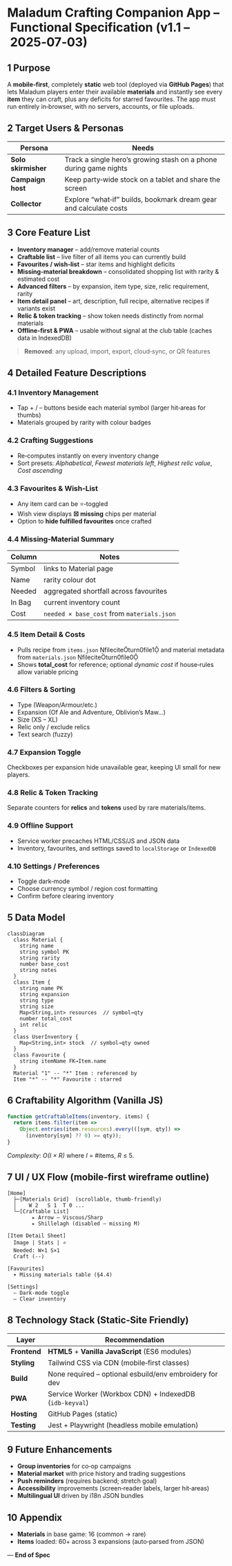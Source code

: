 # Maladum Crafting Companion App – Functional Specification (v1.1 – 2025‑07‑03)

## 1 Purpose

A **mobile‑first**, completely **static** web tool (deployed via **GitHub Pages**) that lets Maladum players enter their available **materials** and instantly see every **item** they can craft, plus any deficits for starred favourites. The app must run entirely in‑browser, with no servers, accounts, or file uploads.

## 2 Target Users & Personas

| Persona             | Needs                                                             |
| ------------------- | ----------------------------------------------------------------- |
| **Solo skirmisher** | Track a single hero’s growing stash on a phone during game nights |
| **Campaign host**   | Keep party‑wide stock on a tablet and share the screen            |
| **Collector**       | Explore “what‑if” builds, bookmark dream gear and calculate costs |

## 3 Core Feature List

* **Inventory manager** – add/remove material counts
* **Craftable list** – live filter of all items you can currently build
* **Favourites / wish‑list** – star items and highlight deficits
* **Missing‑material breakdown** – consolidated shopping list with rarity & estimated cost
* **Advanced filters** – by expansion, item type, size, relic requirement, rarity
* **Item detail panel** – art, description, full recipe, alternative recipes if variants exist
* **Relic & token tracking** – show token needs distinctly from normal materials
* **Offline‑first & PWA** – usable without signal at the club table (caches data in IndexedDB)

> **Removed**: any upload, import, export, cloud‑sync, or QR features

## 4 Detailed Feature Descriptions

### 4.1 Inventory Management

* Tap + / – buttons beside each material symbol (larger hit‑areas for thumbs)
* Materials grouped by rarity with colour badges

### 4.2 Crafting Suggestions

* Re‑computes instantly on every inventory change
* Sort presets: *Alphabetical*, *Fewest materials left*, *Highest relic value*, *Cost ascending*

### 4.3 Favourites & Wish‑List

* Any item card can be ⭐‑toggled
* Wish view displays **☒ missing** chips per material
* Option to **hide fulfilled favourites** once crafted

### 4.4 Missing‑Material Summary

| Column | Notes                                      |
| ------ | ------------------------------------------ |
| Symbol | links to Material page                     |
| Name   | rarity colour dot                          |
| Needed | aggregated shortfall across favourites     |
| In Bag | current inventory count                    |
| Cost   | `needed × base_cost` from `materials.json` |

### 4.5 Item Detail & Costs

* Pulls recipe from `items.json` fileciteturn0file1 and material metadata from `materials.json` fileciteturn0file0
* Shows **total\_cost** for reference; optional *dynamic cost* if house‑rules allow variable pricing

### 4.6 Filters & Sorting

* Type (Weapon/Armour/etc.)
* Expansion (Of Ale and Adventure, Oblivion’s Maw…)
* Size (XS – XL)
* Relic only / exclude relics
* Text search (fuzzy)

### 4.7 Expansion Toggle

Checkboxes per expansion hide unavailable gear, keeping UI small for new players.

### 4.8 Relic & Token Tracking

Separate counters for **relics** and **tokens** used by rare materials/items.

### 4.9 Offline Support

* Service worker precaches HTML/CSS/JS and JSON data
* Inventory, favourites, and settings saved to `localStorage` or `IndexedDB`

### 4.10 Settings / Preferences

* Toggle dark‑mode
* Choose currency symbol / region cost formatting
* Confirm before clearing inventory

## 5 Data Model

```mermaid
classDiagram
  class Material {
    string name
    string symbol PK
    string rarity
    number base_cost
    string notes
  }
  class Item {
    string name PK
    string expansion
    string type
    string size
    Map<String,int> resources  // symbol→qty
    number total_cost
    int relic
  }
  class UserInventory {
    Map<String,int> stock  // symbol→qty owned
  }
  class Favourite {
    string itemName FK→Item.name
  }
  Material "1" -- "*" Item : referenced by
  Item "*" -- "*" Favourite : starred
```

## 6 Craftability Algorithm (Vanilla JS)

```js
function getCraftableItems(inventory, items) {
  return items.filter(item =>
    Object.entries(item.resources).every(([sym, qty]) =>
      (inventory[sym] ?? 0) >= qty));
}
```

*Complexity*: *O(I × R)* where *I* = #items, *R* ≤ 5.

## 7 UI / UX Flow (mobile‑first wireframe outline)

```
[Home]
  ├─[Materials Grid]  (scrollable, thumb‑friendly)
  │    W 2   S 1  T 0 ...
  └─[Craftable List]
        ▸ Arrow – Viscous/Sharp
        ▸ Shillelagh (disabled – missing M)

[Item Detail Sheet]
  Image | Stats | ⭐
  Needed: W×1 S×1
  Craft (‑‑)

[Favourites]
  ▾ Missing materials table (§4.4)

[Settings]
  – Dark‑mode toggle
  – Clear inventory
```

## 8 Technology Stack (Static‑Site Friendly)

| Layer        | Recommendation                                          |
| ------------ | ------------------------------------------------------- |
| **Frontend** | **HTML5** + **Vanilla JavaScript** (ES6 modules)        |
| **Styling**  | Tailwind CSS via CDN (mobile‑first classes)             |
| **Build**    | None required – optional esbuild/env embroidery for dev |
| **PWA**      | Service Worker (Workbox CDN) + IndexedDB (`idb‑keyval`) |
| **Hosting**  | GitHub Pages (static)                                   |
| **Testing**  | Jest + Playwright (headless mobile emulation)           |

## 9 Future Enhancements

* **Group inventories** for co‑op campaigns
* **Material market** with price history and trading suggestions
* **Push reminders** (requires backend; stretch goal)
* **Accessibility** improvements (screen‑reader labels, larger hit‑areas)
* **Multilingual UI** driven by i18n JSON bundles

## 10 Appendix

* **Materials** in base game: 16 (common → rare)
* **Items** loaded: 60+ across 3 expansions (auto‑parsed from JSON)

― **End of Spec**

